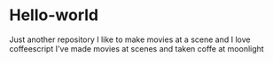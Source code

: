 # Hello-world
Just another repository 
I like to make movies at a scene and I love coffeescript
I've made movies at scenes and taken coffe at moonlight
